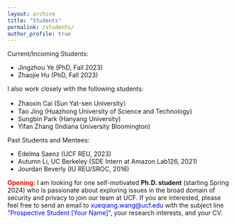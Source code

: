 ```yaml
---
layout: archive
title: "Students"
permalink: /students/
author_profile: true
---
```


Current/Incoming Students:
- Jingzhou Ye (PhD, Fall 2023)
- Zhaojie Hu (PhD, Fall 2023)

I also work closely with the following students:
- Zhaoxin Cai (Sun Yat-sen University）
- Tao Jing (Huazhong University of Science and Technology)
- Sungbin Park (Hanyang University)
- Yifan Zhang (Indiana University Bloomington)

Past Students and Mentees:
- Edelma Saenz (UCF REU, 2023)
- Autumn Li, UC Berkeley (SDE Intern at Amazon Lab126, 2021)
- Jourdan Beverly (IU REU/SROC, 2016)

<p><b><span style="color:red">Opening:</span></b> I am looking for one self-motivated <b>Ph.D. student</b> (starting Spring 2024) who is passionate about exploring issues in the broad domain of security and privacy to join our team at UCF. If you are interested, please feel free to send an email to <span style="color:blue">xueqiang.wang@ucf.edu</span> with the subject line <span style="color:blue">"Prospective Student [Your Name]"</span>, your research interests, and your CV. </p>

<!--- <a href="https://xw48.github.io/faqs">FAQs for Future Students</a></p> -->
